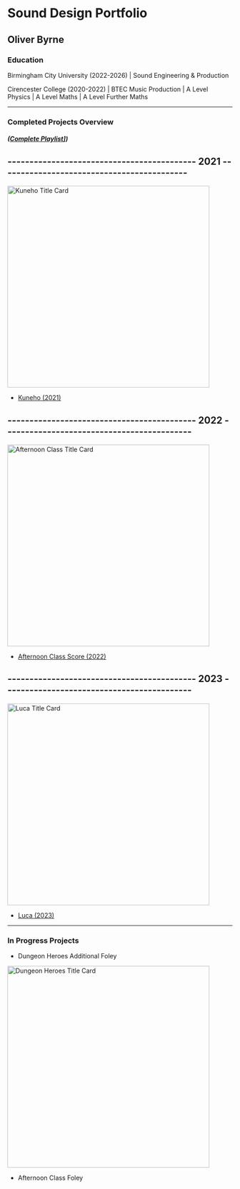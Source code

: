 # Sound Design Portfolio 
## Oliver Byrne

### Education

Birmingham City University (2022-2026) | Sound Engineering & Production 

Cirencester College (2020-2022) | BTEC Music Production | A Level Physics | A Level Maths | A Level Further Maths

---
### Completed Projects Overview
##### ([Complete Playlist](https://www.youtube.com/playlist?list=PLlxiILQYOCxV1kn5FR7rGtZQHTDLpYjz_)])
## ------------------------------------------- 2021 -------------------------------------------

<img width="452" alt="Kuneho Title Card" src="https://github.com/O-Byrne/O-Byrne.github.io/assets/157286554/22a06e79-87a2-451a-a88f-0f986afc89cf">

- [Kuneho (2021)](https://youtu.be/YaH1j3PShas)
 

## ------------------------------------------- 2022 -------------------------------------------

<img width="452" alt="Afternoon Class Title Card" src="https://github.com/O-Byrne/O-Byrne.github.io/assets/157286554/3976ac6a-d332-4809-9996-446818b872ed">

- [Afternoon Class Score (2022)](https://youtu.be/N1Vg7jgv2oc)

## ------------------------------------------- 2023 -------------------------------------------

<img width="452" alt="Luca Title Card" src="https://github.com/O-Byrne/O-Byrne.github.io/assets/157286554/61d765eb-512b-486d-8ff7-b1e45d30a506">

- [Luca (2023)](https://youtu.be/H_dDbXpgmhc)
  
---
### In Progress Projects
- Dungeon Heroes Additional Foley

<img width="452" alt="Dungeon Heroes Title Card" src="https://github.com/O-Byrne/O-Byrne.github.io/assets/157286554/ba8115ff-f6e9-4047-8ad7-73104c827650">

- Afternoon Class Foley



